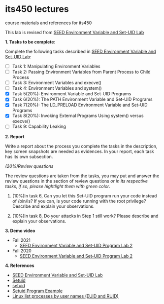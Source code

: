 # its450 lectures

course materials and references for its450

This lab is revised from [SEED Environment Variable and Set-UID Lab](https://seedsecuritylabs.org/Labs_20.04/Software/Environment_Variable_and_SetUID/)

**1. Tasks to be complete:**

Complete the following tasks described in [SEED Environment Variable and Set-UID Lab](../lab02/refs/EnvironmentVariableandSetUID.pdf):

- [ ] Task 1: Manipulating Environment Variables
- [ ] Task 2: Passing Environment Variables from Parent Process to Child Process
- [ ] Task 3: Environment Variables and execve()
- [ ] Task 4: Environment Variables and system()
- [x] Task 5(20%): Environment Variable and Set-UID Programs
- [x] Task 6(20%): The PATH Environment Variable and Set-UID Programs
- [x] Task 7(20%): The LD_PRELOAD Environment Variable and Set-UID Programs
- [x] Task 8(20%): Invoking External Programs Using system() versus execve()
- [ ] Task 9: Capability Leaking

**2. Report**

Write a report about the process you complete the tasks in the description, key screen snapshots are needed as evidences. In your report, each task has its own subsection.

*(20%)Review questions*

The review questions are taken from the tasks, you may put and answer the review questions in the section of review questions *or in its respective tasks, if so, please hightlight them with green color*.
1. (10%)In task 6, Can you let this Set-UID program run your code instead of /bin/ls? If you can, is your code running
with the root privilege? Describe and explain your observations.

2. (10%)In task 8, Do your attacks in Step 1 still work? Please describe and explain your observations.


**3. Demo video**
* Fall 2021
  * [SEED Environment Variable and Set-UID Program Lab 2]()
* Fall 2020
  * [SEED Environment Variable and Set-UID Program Lab 2](https://youtu.be/EqpVNQ888vg)

**4. References**
* [SEED Environment Variable and Set-UID Lab](https://seedsecuritylabs.org/Labs_16.04/Software/Environment_Variable_and_SetUID/)
* [Setuid](https://en.wikipedia.org/wiki/Setuid)
* [setuid](http://manpages.ubuntu.com/manpages/focal/man1/setuid.1.html)
* [Setuid Program Example](https://www.gnu.org/software/libc/manual/html\_node/Setuid-Program-Example.html)
* [Linux list processes by user names (EUID and RUID)](https://www.cyberciti.biz/faq/linux-list-processes-by-user-names-euid-and-ruid/)